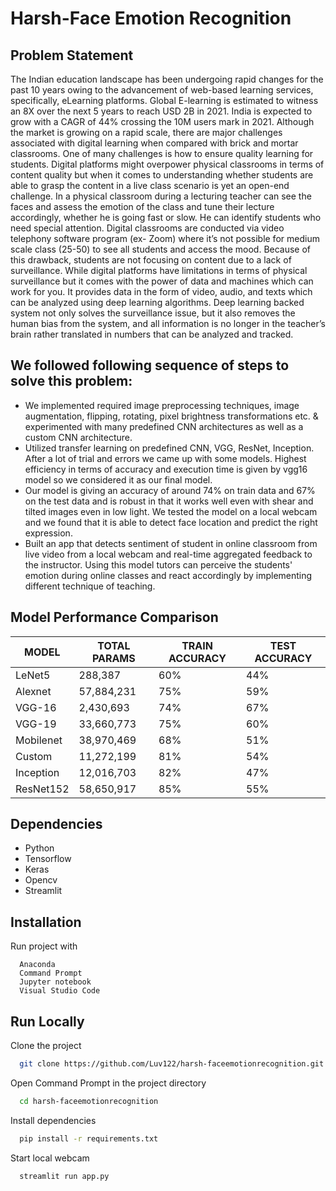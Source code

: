 # Harsh-Face Emotion Recognition

## Problem Statement 
The Indian education landscape has been undergoing rapid changes for the past 10 years owing to the advancement of web-based learning services, specifically, eLearning platforms. Global E-learning is estimated to witness an 8X over the next 5 years to reach USD 2B in 2021. India is expected to grow with a CAGR of 44% crossing the 10M users mark in 2021. Although the market is growing on a rapid scale, there are major challenges associated with digital learning when compared with brick and mortar classrooms. One of many challenges is how to ensure quality learning for students. Digital platforms might overpower physical classrooms in terms of content quality but when it comes to understanding whether students are able to grasp the content in a live class scenario is yet an open-end challenge. In a physical classroom during a lecturing teacher can see the faces and assess the emotion of the class and tune their lecture accordingly, whether he is going fast or slow. He can identify students who need special attention. Digital classrooms are conducted via video telephony software program (ex- Zoom) where it’s not possible for medium scale class (25-50) to see all students and access the mood. Because of this drawback, students are not focusing on content due to a lack of surveillance. While digital platforms have limitations in terms of physical surveillance but it comes with the power of data and machines which can work for you. It provides data in the form of video, audio, and texts which can be analyzed using deep learning algorithms. Deep learning backed system not only solves the surveillance issue, but it also removes the human bias from the system, and all information is no longer in the teacher’s brain rather translated in numbers that can be analyzed and tracked.

## We followed following sequence of steps to solve this problem:
* We implemented required image preprocessing techniques, image augmentation, flipping, rotating, pixel brightness transformations etc. & experimented with many predefined CNN architectures as well as a custom CNN architecture.
* Utilized transfer learning on predefined CNN, VGG, ResNet, Inception. After a lot of trial and errors we came up with some models. Highest efficiency in terms of accuracy and execution time is given by vgg16 model so we considered it as our final model.
* Our model is giving an accuracy of around 74% on train data and 67% on the test data and is robust in that it works well even with shear and tilted images even in low light. We tested the model on a local webcam and we found that it is able to detect face location and predict the right expression.
* Built an app that detects sentiment of student in online classroom from live video from a local webcam and real-time aggregated feedback to the instructor. Using this model tutors can perceive the students' emotion during online classes and react accordingly by implementing different technique of teaching.

## Model Performance Comparison
| MODEL            | TOTAL PARAMS | TRAIN ACCURACY | TEST ACCURACY |
| -----------------|--------------|----------------|---------------|
| LeNet5           | 288,387      | 60%            | 44%           |
| Alexnet          | 57,884,231   | 75%            | 59%           |
| VGG-16           | 2,430,693    | 74%            | 67%           |
| VGG-19           | 33,660,773   | 75%            | 60%           |
| Mobilenet        | 38,970,469   | 68%            | 51%           |
| Custom           | 11,272,199   | 81%            | 54%           |
| Inception        | 12,016,703   | 82%            | 47%           |
| ResNet152        | 58,650,917   | 85%            | 55%           |

## Dependencies

- Python
- Tensorflow
- Keras
- Opencv
- Streamlit

## Installation

Run project with

```Software
  Anaconda
  Command Prompt
  Jupyter notebook
  Visual Studio Code
```
    
## Run Locally

Clone the project

```bash
  git clone https://github.com/Luv122/harsh-faceemotionrecognition.git
```

Open Command Prompt in the project directory
```bash
  cd harsh-faceemotionrecognition
```

Install dependencies

```bash
  pip install -r requirements.txt
```

Start local webcam

```bash
  streamlit run app.py
```

